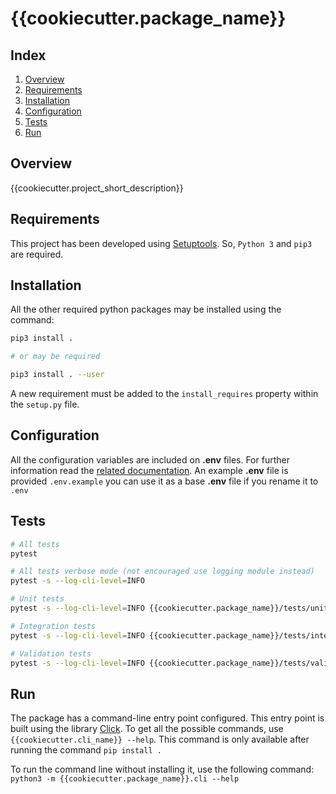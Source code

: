 # {{cookiecutter.package_name}}
## Index

1. [Overview](#overview)
2. [Requirements](#requirements)
3. [Installation](#installation)
4. [Configuration](#configuration)
5. [Tests](#tests)
6. [Run](#run)

## <a name="overview">Overview</a>
{{cookiecutter.project_short_description}}


## <a name="requirements">Requirements</a>

This project has been developed using [Setuptools](https://setuptools.readthedocs.io/en/latest/). 
So, `Python 3` and `pip3` are required.

## <a name="installation">Installation</a>

All the other required python packages may be installed using the command:

```bash
pip3 install .

# or may be required

pip3 install . --user
```

A new requirement must be added to the `install_requires` property within the `setup.py` file.

## <a name="configuration">Configuration</a> 

All the configuration variables are included on **.env** files. For 
further information read the [related documentation](https://pypi.org/project/python-dotenv/). An example **.env** file is provided `.env.example` you can use it as a base **.env** file if you rename it to `.env`

## <a name="tests">Tests</a>

```bash
# All tests
pytest

# All tests verbose mode (not encouraged use logging module instead)
pytest -s --log-cli-level=INFO

# Unit tests
pytest -s --log-cli-level=INFO {{cookiecutter.package_name}}/tests/unit

# Integration tests
pytest -s --log-cli-level=INFO {{cookiecutter.package_name}}/tests/integration

# Validation tests
pytest -s --log-cli-level=INFO {{cookiecutter.package_name}}/tests/validation
```

## <a name="run">Run</a>

The package has a command-line entry point configured. This entry point is built using the library 
[Click](https://palletsprojects.com/p/click/). To get all the possible commands, use `{{cookiecutter.cli_name}} --help`. This command is only available after running the command `pip install .`

To run the command line without installing it, use the following command: `python3 -m {{cookiecutter.package_name}}.cli --help`


